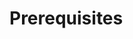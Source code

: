 [title]: # (Prerequisites)
[tags]: # (prerequisites)
[priority]: # (100)
[display]: # (none)
# Prerequisites

<!-- add installation instructions if any -->
